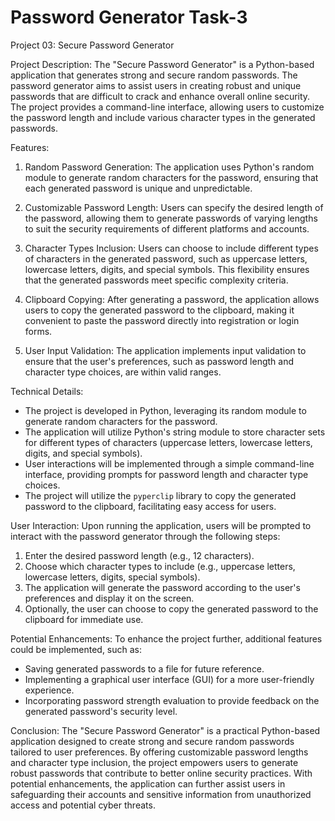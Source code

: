 # Password Generator Task-3
Project 03:  Secure Password Generator

Project Description:
The "Secure Password Generator" is a Python-based application that generates strong and secure random passwords. The password generator aims to assist users in creating robust and unique passwords that are difficult to crack and enhance overall online security. The project provides a command-line interface, allowing users to customize the password length and include various character types in the generated passwords.

Features:
1. Random Password Generation: The application uses Python's random module to generate random characters for the password, ensuring that each generated password is unique and unpredictable.

2. Customizable Password Length: Users can specify the desired length of the password, allowing them to generate passwords of varying lengths to suit the security requirements of different platforms and accounts.

3. Character Types Inclusion: Users can choose to include different types of characters in the generated password, such as uppercase letters, lowercase letters, digits, and special symbols. This flexibility ensures that the generated passwords meet specific complexity criteria.

4. Clipboard Copying: After generating a password, the application allows users to copy the generated password to the clipboard, making it convenient to paste the password directly into registration or login forms.

5. User Input Validation: The application implements input validation to ensure that the user's preferences, such as password length and character type choices, are within valid ranges.

Technical Details:
- The project is developed in Python, leveraging its random module to generate random characters for the password.
- The application will utilize Python's string module to store character sets for different types of characters (uppercase letters, lowercase letters, digits, and special symbols).
- User interactions will be implemented through a simple command-line interface, providing prompts for password length and character type choices.
- The project will utilize the `pyperclip` library to copy the generated password to the clipboard, facilitating easy access for users.

User Interaction:
Upon running the application, users will be prompted to interact with the password generator through the following steps:
1. Enter the desired password length (e.g., 12 characters).
2. Choose which character types to include (e.g., uppercase letters, lowercase letters, digits, special symbols).
3. The application will generate the password according to the user's preferences and display it on the screen.
4. Optionally, the user can choose to copy the generated password to the clipboard for immediate use.

Potential Enhancements:
To enhance the project further, additional features could be implemented, such as:
- Saving generated passwords to a file for future reference.
- Implementing a graphical user interface (GUI) for a more user-friendly experience.
- Incorporating password strength evaluation to provide feedback on the generated password's security level.

Conclusion:
The "Secure Password Generator" is a practical Python-based application designed to create strong and secure random passwords tailored to user preferences. By offering customizable password lengths and character type inclusion, the project empowers users to generate robust passwords that contribute to better online security practices. With potential enhancements, the application can further assist users in safeguarding their accounts and sensitive information from unauthorized access and potential cyber threats.
